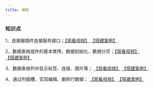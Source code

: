 ```yaml
---
title: 课程
---
```



### 知识点

1、连接器插件连接服务接口；[【观看视频】](https://meeting.tencent.com/user-center/shared-record-info?id=cd3fc64b-5600-433e-8d46-7adf7c3a5855&is_webview=1&from=6&app_lang=zh-cn&app_version=3.21.20.443&app_sdk_id=0300000000&app_publish_channel=TencentInside&os_version=11.2.3&os_name=Mac&c_district=0&app_instance_id=2&click_source_for_middle_login=2) [【搭建案例】](https://my.mybricks.world/mybricks-app-pcspa/index.html?id=512178078408773)

2、数据表格组件的基本使用，数据初始化、数据分页；[【观看视频】](https://meeting.tencent.com/user-center/shared-record-info?id=b0d180b9-1e92-4f3d-8676-ada4bb0deaf6&is_webview=1&from=6&app_lang=zh-cn&app_version=3.21.20.443&app_sdk_id=0300000000&app_publish_channel=TencentInside&os_version=11.2.3&os_name=Mac&c_district=0&app_instance_id=2&click_source_for_middle_login=2) [【搭建案例】](https://my.mybricks.world/mybricks-app-pcspa/index.html?id=512182041538629)

3、数据表格列中显示标签、连接、图片等； [【观看视频】](https://meeting.tencent.com/user-center/shared-record-info?id=c4a921f7-71fe-4ff9-9b64-17670a5c46f0&is_webview=1&from=6&app_lang=zh-cn&app_version=3.21.20.443&app_sdk_id=0300000000&app_publish_channel=TencentInside&os_version=11.2.3&os_name=Mac&c_district=0&app_instance_id=2&click_source_for_middle_login=2) [【搭建案例】](https://my.mybricks.world/mybricks-app-pcspa/index.html?id=512190072467525)

4、通过列插槽，实现编辑、删除行数据； [【观看视频】](https://meeting.tencent.com/user-center/shared-record-info?id=8ba2d229-221a-4c2f-b8c5-0ff4b9c9500f&is_webview=1&from=6&app_lang=zh-cn&app_version=3.21.20.443&app_sdk_id=0300000000&app_publish_channel=TencentInside&os_version=11.2.3&os_name=Mac&c_district=0&app_instance_id=2&click_source_for_middle_login=2) [【搭建案例】](https://my.mybricks.world/mybricks-app-pcspa/index.html?id=512193749069893)
